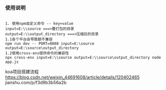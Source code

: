 ### 使用说明

~~~

1. 使用npm自定义命令 -- key=value
input=E:\\source ===>要打包的目录
output=E:\\output_directory ===>压缩后的目录
1.1各个平台会导致额不兼容
npm run dev -- PORT=8080 input=E:\source   output=E:\source\output_directory
1.2使用cross-env提供命令的兼容性
npx cross-env input=E:\\source output=E:\\source\output_directory node app.js

~~~
koa项目搭建流程
https://blog.csdn.net/weixin_44691608/article/details/120402465
jianshu.com/p/f3d9b3b56a2b
